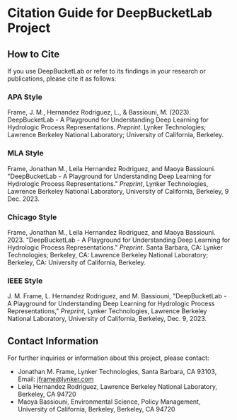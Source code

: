 # Citation Guide for DeepBucketLab Project

## How to Cite
If you use DeepBucketLab or refer to its findings in your research or publications, please cite it as follows:

### APA Style
Frame, J. M., Hernandez Rodriguez, L., & Bassiouni, M. (2023). DeepBucketLab - A Playground for Understanding Deep Learning for Hydrologic Process Representations. *Preprint*. Lynker Technologies; Lawrence Berkeley National Laboratory; University of California, Berkeley.

### MLA Style
Frame, Jonathan M., Leila Hernandez Rodriguez, and Maoya Bassiouni. "DeepBucketLab - A Playground for Understanding Deep Learning for Hydrologic Process Representations." *Preprint*, Lynker Technologies, Lawrence Berkeley National Laboratory, University of California, Berkeley, 9 Dec. 2023.

### Chicago Style
Frame, Jonathan M., Leila Hernandez Rodriguez, and Maoya Bassiouni. 2023. "DeepBucketLab - A Playground for Understanding Deep Learning for Hydrologic Process Representations." *Preprint*. Santa Barbara, CA: Lynker Technologies; Berkeley, CA: Lawrence Berkeley National Laboratory; Berkeley, CA: University of California, Berkeley.

### IEEE Style
J. M. Frame, L. Hernandez Rodriguez, and M. Bassiouni, "DeepBucketLab - A Playground for Understanding Deep Learning for Hydrologic Process Representations," *Preprint*, Lynker Technologies, Lawrence Berkeley National Laboratory, University of California, Berkeley, Dec. 9, 2023.

## Contact Information
For further inquiries or information about this project, please contact:

- Jonathan M. Frame, Lynker Technologies, Santa Barbara, CA 93103, Email: jframe@lynker.com
- Leila Hernandez Rodriguez, Lawrence Berkeley National Laboratory, Berkeley, CA 94720
- Maoya Bassiouni, Environmental Science, Policy Management, University of California, Berkeley, Berkeley, CA 94720
